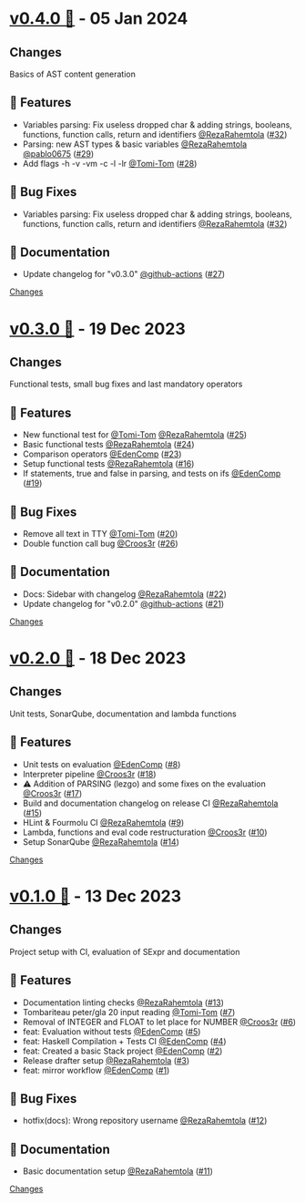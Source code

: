 <a name="v0.4.0"></a>
# [v0.4.0 🌈](https://github.com/EdenComp/GLaDOS/releases/tag/v0.4.0) - 05 Jan 2024

## Changes

Basics of AST content generation

## 🚀 Features

- Variables parsing: Fix useless dropped char \& adding strings, booleans, functions, function calls, return and identifiers [@RezaRahemtola](https://github.com/RezaRahemtola) ([#32](https://github.com/EdenComp/GLaDOS/issues/32))
- Parsing: new AST types \& basic variables [@RezaRahemtola](https://github.com/RezaRahemtola) [@pablo0675](https://github.com/pablo0675)  ([#29](https://github.com/EdenComp/GLaDOS/issues/29))
- Add flags -h -v -vm -c -l -lr [@Tomi-Tom](https://github.com/Tomi-Tom) ([#28](https://github.com/EdenComp/GLaDOS/issues/28))

## 🐛 Bug Fixes

- Variables parsing: Fix useless dropped char \& adding strings, booleans, functions, function calls, return and identifiers [@RezaRahemtola](https://github.com/RezaRahemtola) ([#32](https://github.com/EdenComp/GLaDOS/issues/32))

## 📄 Documentation

- Update changelog for "v0.3.0" [@github-actions](https://github.com/github-actions) ([#27](https://github.com/EdenComp/GLaDOS/issues/27))


[Changes][v0.4.0]


<a name="v0.3.0"></a>
# [v0.3.0 🌈](https://github.com/EdenComp/GLaDOS/releases/tag/v0.3.0) - 19 Dec 2023

## Changes

Functional tests, small bug fixes and last mandatory operators

## 🚀 Features

- New functional test for [@Tomi-Tom](https://github.com/Tomi-Tom) [@RezaRahemtola](https://github.com/RezaRahemtola) ([#25](https://github.com/EdenComp/GLaDOS/issues/25))
- Basic functional tests [@RezaRahemtola](https://github.com/RezaRahemtola) ([#24](https://github.com/EdenComp/GLaDOS/issues/24))
- Comparison operators [@EdenComp](https://github.com/EdenComp) ([#23](https://github.com/EdenComp/GLaDOS/issues/23))
- Setup functional tests [@RezaRahemtola](https://github.com/RezaRahemtola) ([#16](https://github.com/EdenComp/GLaDOS/issues/16))
- If statements, true and false in parsing, and tests on ifs [@EdenComp](https://github.com/EdenComp) ([#19](https://github.com/EdenComp/GLaDOS/issues/19))

## 🐛 Bug Fixes

- Remove all text in TTY [@Tomi-Tom](https://github.com/Tomi-Tom) ([#20](https://github.com/EdenComp/GLaDOS/issues/20))
- Double function call bug [@Croos3r](https://github.com/Croos3r) ([#26](https://github.com/EdenComp/GLaDOS/issues/26))

## 📄 Documentation

- Docs: Sidebar with changelog [@RezaRahemtola](https://github.com/RezaRahemtola) ([#22](https://github.com/EdenComp/GLaDOS/issues/22))
- Update changelog for "v0.2.0" [@github-actions](https://github.com/github-actions) ([#21](https://github.com/EdenComp/GLaDOS/issues/21))


[Changes][v0.3.0]


<a name="v0.2.0"></a>
# [v0.2.0 🌈](https://github.com/EdenComp/GLaDOS/releases/tag/v0.2.0) - 18 Dec 2023

## Changes

Unit tests, SonarQube, documentation and lambda functions

## 🚀 Features
- Unit tests on evaluation [@EdenComp](https://github.com/EdenComp) ([#8](https://github.com/EdenComp/GLaDOS/issues/8))
- Interpreter pipeline [@Croos3r](https://github.com/Croos3r) ([#18](https://github.com/EdenComp/GLaDOS/issues/18))
- :warning: Addition of PARSING (lezgo) and some fixes on the evaluation [@Croos3r](https://github.com/Croos3r) ([#17](https://github.com/EdenComp/GLaDOS/issues/17))
- Build and documentation changelog on release CI [@RezaRahemtola](https://github.com/RezaRahemtola) ([#15](https://github.com/EdenComp/GLaDOS/issues/15))
- HLint \& Fourmolu CI [@RezaRahemtola](https://github.com/RezaRahemtola) ([#9](https://github.com/EdenComp/GLaDOS/issues/9))
- Lambda, functions and eval code restructuration [@Croos3r](https://github.com/Croos3r) ([#10](https://github.com/EdenComp/GLaDOS/issues/10))
- Setup SonarQube [@RezaRahemtola](https://github.com/RezaRahemtola) ([#14](https://github.com/EdenComp/GLaDOS/issues/14))


[Changes][v0.2.0]


<a name="v0.1.0"></a>
# [v0.1.0 🌈](https://github.com/EdenComp/GLaDOS/releases/tag/v0.1.0) - 13 Dec 2023

## Changes

Project setup with CI, evaluation of SExpr and documentation

## 🚀 Features

- Documentation linting checks [@RezaRahemtola](https://github.com/RezaRahemtola) ([#13](https://github.com/EdenComp/GLaDOS/issues/13))
- Tombariteau peter/gla 20 input reading [@Tomi-Tom](https://github.com/Tomi-Tom) ([#7](https://github.com/EdenComp/GLaDOS/issues/7))
- Removal of INTEGER and FLOAT to let place for NUMBER [@Croos3r](https://github.com/Croos3r) ([#6](https://github.com/EdenComp/GLaDOS/issues/6))
- feat: Evaluation without tests [@EdenComp](https://github.com/EdenComp) ([#5](https://github.com/EdenComp/GLaDOS/issues/5))
- feat: Haskell Compilation + Tests CI [@EdenComp](https://github.com/EdenComp) ([#4](https://github.com/EdenComp/GLaDOS/issues/4))
- feat: Created a basic Stack project [@EdenComp](https://github.com/EdenComp) ([#2](https://github.com/EdenComp/GLaDOS/issues/2))
- Release drafter setup [@RezaRahemtola](https://github.com/RezaRahemtola) ([#3](https://github.com/EdenComp/GLaDOS/issues/3))
- feat: mirror workflow [@EdenComp](https://github.com/EdenComp) ([#1](https://github.com/EdenComp/GLaDOS/issues/1))

## 🐛 Bug Fixes

- hotfix(docs): Wrong repository username [@RezaRahemtola](https://github.com/RezaRahemtola) ([#12](https://github.com/EdenComp/GLaDOS/issues/12))

## 📄 Documentation

- Basic documentation setup [@RezaRahemtola](https://github.com/RezaRahemtola) ([#11](https://github.com/EdenComp/GLaDOS/issues/11))


[Changes][v0.1.0]


[v0.4.0]: https://github.com/EdenComp/GLaDOS/compare/v0.3.0...v0.4.0
[v0.3.0]: https://github.com/EdenComp/GLaDOS/compare/v0.2.0...v0.3.0
[v0.2.0]: https://github.com/EdenComp/GLaDOS/compare/v0.1.0...v0.2.0
[v0.1.0]: https://github.com/EdenComp/GLaDOS/tree/v0.1.0

<!-- Generated by https://github.com/rhysd/changelog-from-release v3.7.1 -->
